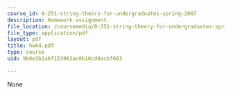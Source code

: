 ```yaml
---
course_id: 8-251-string-theory-for-undergraduates-spring-2007
description: Homework assignment.
file_location: /coursemedia/8-251-string-theory-for-undergraduates-spring-2007/9b8e3b2a6f153963ac0b16cd0acbf603_hwk4.pdf
file_type: application/pdf
layout: pdf
title: hwk4.pdf
type: course
uid: 9b8e3b2a6f153963ac0b16cd0acbf603

---
```

None